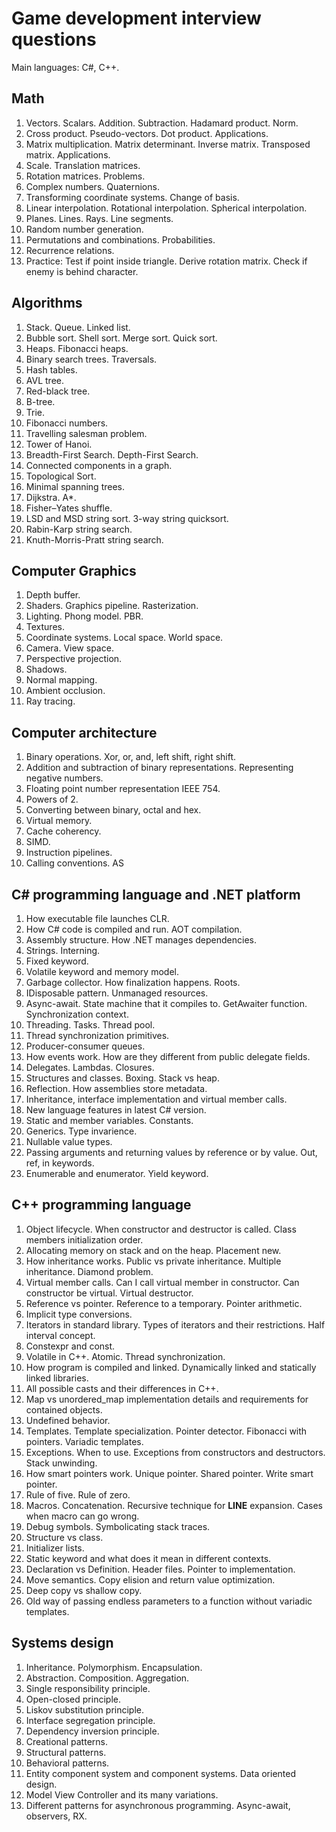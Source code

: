 # Game development interview questions

Main languages: C#, C++.

## Math

1. Vectors. Scalars. Addition. Subtraction. Hadamard product. Norm.
1. Cross product. Pseudo-vectors. Dot product. Applications.
1. Matrix multiplication. Matrix determinant. Inverse matrix. Transposed matrix. Applications.
1. Scale. Translation matrices.
1. Rotation matrices. Problems.
1. Complex numbers. Quaternions.
1. Transforming coordinate systems. Change of basis.
1. Linear interpolation. Rotational interpolation. Spherical interpolation.
1. Planes. Lines. Rays. Line segments.
1. Random number generation.
1. Permutations and combinations. Probabilities.
1. Recurrence relations.
1. Practice: Test if point inside triangle. Derive rotation matrix. Check if enemy is behind character.

## Algorithms

1. Stack. Queue. Linked list.
1. Bubble sort. Shell sort. Merge sort. Quick sort.
1. Heaps. Fibonacci heaps.
1. Binary search trees. Traversals.
1. Hash tables.
1. AVL tree.
1. Red-black tree.
1. B-tree.
1. Trie.
1. Fibonacci numbers.
1. Travelling salesman problem.
1. Tower of Hanoi.
1. Breadth-First Search. Depth-First Search.
1. Connected components in a graph.
1. Topological Sort.
1. Minimal spanning trees.
1. Dijkstra. A*.
1. Fisher–Yates shuffle.
1. LSD and MSD string sort. 3-way string quicksort.
1. Rabin-Karp string search.
1. Knuth-Morris-Pratt string search.

## Computer Graphics

1. Depth buffer.
1. Shaders. Graphics pipeline. Rasterization.
1. Lighting. Phong model. PBR.
1. Textures.
1. Coordinate systems. Local space. World space.
1. Camera. View space.
1. Perspective projection.
1. Shadows.
1. Normal mapping.
1. Ambient occlusion.
1. Ray tracing.

## Computer architecture

1. Binary operations. Xor, or, and, left shift, right shift.
1. Addition and subtraction of binary representations. Representing negative numbers.
1. Floating point number representation IEEE 754.
1. Powers of 2.
1. Converting between binary, octal and hex.
1. Virtual memory.
1. Cache coherency.
1. SIMD.
1. Instruction pipelines.
1. Calling conventions. AS

## C# programming language and .NET platform

1. How executable file launches CLR.
1. How C# code is compiled and run. AOT compilation.
1. Assembly structure. How .NET manages dependencies.
1. Strings. Interning.
1. Fixed keyword.
1. Volatile keyword and memory model.
1. Garbage collector. How finalization happens. Roots.
1. IDisposable pattern. Unmanaged resources.
1. Async-await. State machine that it compiles to. GetAwaiter function. Synchronization context.
1. Threading. Tasks. Thread pool.
1. Thread synchronization primitives.
1. Producer-consumer queues.
1. How events work. How are they different from public delegate fields.
1. Delegates. Lambdas. Closures.
1. Structures and classes. Boxing. Stack vs heap.
1. Reflection. How assemblies store metadata.
1. Inheritance, interface implementation and virtual member calls.
1. New language features in latest C# version.
1. Static and member variables. Constants.
1. Generics. Type invarience.
1. Nullable value types.
1. Passing arguments and returning values by reference or by value. Out, ref, in keywords.
1. Enumerable and enumerator. Yield keyword.

## C++ programming language

1. Object lifecycle. When constructor and destructor is called. Class members initialization order.
1. Allocating memory on stack and on the heap. Placement new.
1. How inheritance works. Public vs private inheritance. Multiple inheritance. Diamond problem.
1. Virtual member calls. Can I call virtual member in constructor. Can constructor be virtual. Virtual destructor.
1. Reference vs pointer. Reference to a temporary. Pointer arithmetic.
1. Implicit type conversions.
1. Iterators in standard library. Types of iterators and their restrictions. Half interval concept.
1. Constexpr and const.
1. Volatile in C++. Atomic. Thread synchronization.
1. How program is compiled and linked. Dynamically linked and statically linked libraries.
1. All possible casts and their differences in C++.
1. Map vs unordered_map implementation details and requirements for contained objects.
1. Undefined behavior.
1. Templates. Template specialization. Pointer detector. Fibonacci with pointers. Variadic templates.
1. Exceptions. When to use. Exceptions from constructors and destructors. Stack unwinding.
1. How smart pointers work. Unique pointer. Shared pointer. Write smart pointer.
1. Rule of five. Rule of zero.
1. Macros. Concatenation. Recursive technique for __LINE__ expansion. Cases when macro can go wrong.
1. Debug symbols. Symbolicating stack traces.
1. Structure vs class.
1. Initializer lists.
1. Static keyword and what does it mean in different contexts.
1. Declaration vs Definition. Header files. Pointer to implementation.
1. Move semantics. Copy elision and return value optimization.
1. Deep copy vs shallow copy.
1. Old way of passing endless parameters to a function without variadic templates.

## Systems design

1. Inheritance. Polymorphism. Encapsulation.
1. Abstraction. Composition. Aggregation.
1. Single responsibility principle.
1. Open-closed principle.
1. Liskov substitution principle.
1. Interface segregation principle.
1. Dependency inversion principle.
1. Creational patterns.
1. Structural patterns.
1. Behavioral patterns.
1. Entity component system and component systems. Data oriented design.
1. Model View Controller and its many variations.
1. Different patterns for asynchronous programming. Async-await, observers, RX.

